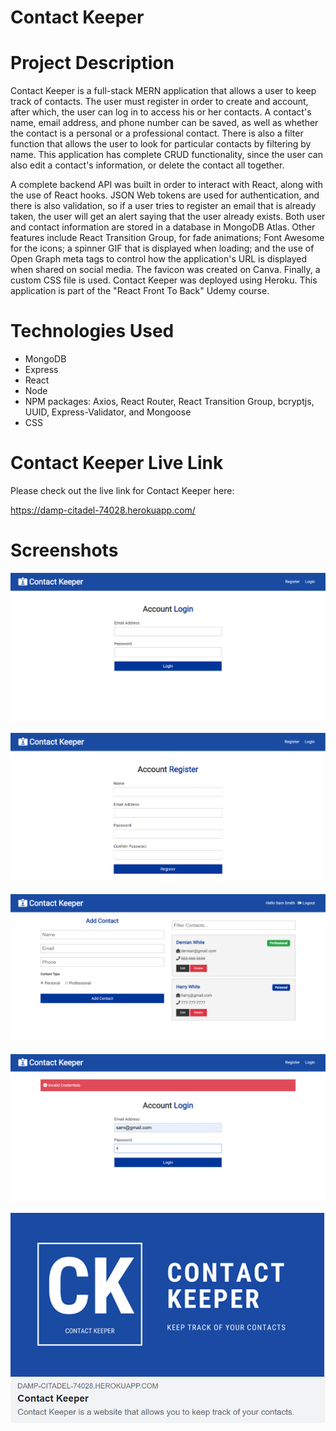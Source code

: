 # Contact Keeper

# Project Description

Contact Keeper is a full-stack MERN application that allows a user to keep track of contacts. The user must register in order to create and account, after which, the user can log in to access his or her contacts. A contact's name, email address, and phone number can be saved, as well as whether the contact is a personal or a professional contact. There is also a filter function that allows the user to look for particular contacts by filtering by name. This application has complete CRUD functionality, since the user can also edit a contact's information, or delete the contact all together.

A complete backend API was built in order to interact with React, along with the use of React hooks. JSON Web tokens are used for authentication, and there is also validation, so if a user tries to register an email that is already taken, the user will get an alert saying that the user already exists. Both user and contact information are stored in a database in MongoDB Atlas. Other features include React Transition Group, for fade animations; Font Awesome for the icons; a spinner GIF that is displayed when loading; and the use of Open Graph meta tags to control how the application's URL is displayed when shared on social media. The favicon was created on Canva. Finally, a custom CSS file is used. Contact Keeper was deployed using Heroku. This application is part of the "React Front To Back" Udemy course.

# Technologies Used

* MongoDB
* Express
* React
* Node
* NPM packages: Axios, React Router, React Transition Group, bcryptjs, UUID, Express-Validator, and Mongoose
* CSS

# Contact Keeper Live Link

Please check out the live link for Contact Keeper here:

https://damp-citadel-74028.herokuapp.com/

# Screenshots

![Screenshot 01](screenshots/contact-keeper-screenshot01.png "Account Login Page")

![Screenshot 02](screenshots/contact-keeper-screenshot02.png "Account Register Page")

![Screenshot 03](screenshots/contact-keeper-screenshot03.png "Contacts Page")

![Screenshot 04](screenshots/contact-keeper-screenshot04.png "Invalid Credentials Example")

![Screenshot 05](screenshots/contact-keeper-screenshot05.png "Preview of Link when Shared on Social Media")
